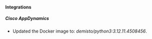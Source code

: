 
#### Integrations

##### Cisco AppDynamics

- Updated the Docker image to: *demisto/python3:3.12.11.4508456*.

